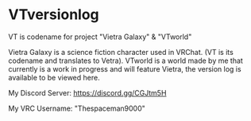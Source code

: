 # VTversionlog

VT is codename for project "Vietra Galaxy" & "VTworld"

Vietra Galaxy is a science fiction character used in VRChat. (VT is its codename and translates to Vetra).
VTworld is a world made by me that currently is a work in progress and will feature Vietra, the version log is available to be viewed here.


My Discord Server:
https://discord.gg/CGJtm5H

My VRC Username:
"Thespaceman9000"
